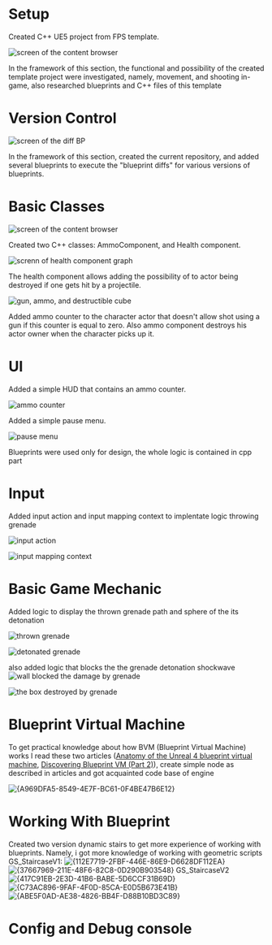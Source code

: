<h1> Setup </h1>
Created С++ UE5 project from FPS template.

![screen of the content browser](https://github.com/Andrei-KS/Practice/assets/74614116/d3d3c5d2-2772-4a87-a153-e03fe32f2100)

In the framework of this section, the functional and possibility of the created template project were investigated, namely, movement, and shooting in-game, also researched blueprints and C++ files of this template

<h1> Version Control </h1>

![screen of the diff BP](https://github.com/Andrei-KS/Practice/assets/74614116/a97c9cf5-acff-4aaa-90be-1ba427feebc5)

In the framework of this section, created the current repository, and added several blueprints to execute the "blueprint diffs" for various versions of blueprints.

<h1> Basic Classes </h1>

![screen of the content browser](https://github.com/Andrei-KS/Practice/assets/74614116/64628cd6-8854-45d2-a6ef-ca24bd492db1)

Created two C++ classes: AmmoComponent, and Health component.

![screnn of health component graph](https://github.com/Andrei-KS/Practice/assets/74614116/06feed03-8a21-4759-acb0-bab1483ab4a0)

The health component allows adding the possibility of to actor being destroyed if one gets hit by a projectile.

![gun, ammo, and destructible cube](https://github.com/Andrei-KS/Practice/assets/74614116/96cf49cd-636f-4ca3-aaf9-8f45041d5a78)

Added ammo counter to the character actor that doesn't allow shot using a gun if this counter is equal to zero. Also ammo component destroys his actor owner when the character picks up it.

<h1> UI </h1>
Added a simple HUD that contains an ammo counter.

![ammo counter](https://github.com/Andrei-KS/Practice/assets/74614116/cad7978f-da32-4519-90e0-42bb004df606)

Added a simple pause menu.

![pause menu](https://github.com/Andrei-KS/Practice/assets/74614116/75ee7f27-de5e-453c-b49f-61d54dba16b3)

Blueprints were used only for design, the whole logic is contained in cpp part

<h1> Input </h1>
Added input action and input mapping context to implentate logic throwing grenade

![input action](https://github.com/user-attachments/assets/77207fc0-dc0d-47a8-b3f2-a5e5d6dc8629)

![input mapping context](https://github.com/user-attachments/assets/cdd0d67a-278a-452e-b9ce-0ba04eafa57e)

<h1> Basic Game Mechanic </h1>
Added logic to display the thrown grenade path and sphere of the its detonation

![thrown grenade](https://github.com/user-attachments/assets/ef02ae97-380b-4282-8826-da8a32d76d37)

![detonated grenade](https://github.com/user-attachments/assets/fc6a70f3-2521-4c8f-8471-c2c223b1ca02)

also added logic that blocks the the grenade detonation shockwave
![wall blocked the damage by grenade](https://github.com/user-attachments/assets/6c8d83f1-546b-490f-928c-3d607d944a5a)

![the box destroyed by grenade](https://github.com/user-attachments/assets/16903d0a-dc6e-4dc6-9c72-c26f9e7bc134)

<h1> Blueprint Virtual Machine </h1>

To get practical knowledge about how BVM (Blueprint Virtual Machine) works I read these two articles ([Anatomy of the Unreal 4 blueprint virtual machine](https://ikrima.dev/ue4guide/engine-programming/blueprints/bp-virtualmachine-overview/), [Discovering Blueprint VM (Part 2)](https://intaxwashere.github.io/blueprint-part-two/)), create simple node as described in articles and got acquainted code base of engine

![{A969DFA5-8549-4E7F-BC61-0F4BE47B6E12}](https://github.com/user-attachments/assets/c4081a91-0748-4246-b5b2-41f78bc70993)

<h1> Working With Blueprint </h1>

Created two version dynamic stairs to get more experience of working with blueprints. Namely, i got more knowledge of working with geometric scripts
GS_StaircaseV1:
![{112E7719-2FBF-446E-86E9-D6628DF112EA}](https://github.com/user-attachments/assets/3d4cc140-b353-4c22-bddf-46ccd4dc5568)
![{37667969-211E-48F6-82C8-0D290B903548}](https://github.com/user-attachments/assets/4de2b1a7-a280-470d-b760-59d9a32cc83c)
GS_StaircaseV2
![{417C91EB-2E3D-41B6-BABE-5D6CCF31B69D}](https://github.com/user-attachments/assets/9c158174-6290-4d06-a18e-275fad60e595)
![{C73AC896-9FAF-4F0D-85CA-E0D5B673E41B}](https://github.com/user-attachments/assets/c739a459-ba57-4a00-a4ae-6a601c36456f)
![{ABE5F0AD-AE38-4826-BB4F-D88B10BD3C89}](https://github.com/user-attachments/assets/447ad99a-5e5a-4869-ac24-452e182c4a22)

<h1> Config and Debug console </h1>






